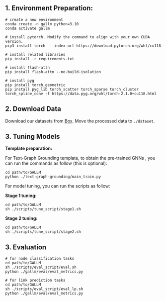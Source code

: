 ## 1. Environment Preparation: 

```shell
# create a new environment
conda create -n gallm python=3.10
conda activate gallm

# install pytorch. Modify the command to align with your own CUDA version.
pip3 install torch  --index-url https://download.pytorch.org/whl/cu118

# install related libraries
pip install -r requirements.txt

# install flash-attn
pip install flash-attn --no-build-isolation

# install pyg
pip install torch_geometric
pip install pyg_lib torch_scatter torch_sparse torch_cluster torch_spline_conv -f https://data.pyg.org/whl/torch-2.1.0+cu118.html
```

## 2. Download Data

Download our datasets from [Box](https://utexas.box.com/s/i7y03rzm40xt9bjbaj0dfdgxeyjx77gb). Move the processed data to `./dataset`.


## 3. Tuning Models
**Template preparation:**

For Text-Graph Grounding template, to obtain the pre-trained GNNs , you can run the commands as follow (this is optional):

```shell
cd path/to/GALLM
python ./text-graph-grounding/main_train.py
```

For model tuning, you can run the scripts as follow:

**Stage 1 tuning:**

```shell
cd path/to/GALLM
sh ./scripts/tune_script/stage1.sh
```

**Stage 2 tuning:**

```
cd path/to/GALLM
sh ./scripts/tune_script/stage2.sh
```


## 3. Evaluation
 ```
 # for node classification tasks
cd path/to/GALLM
sh ./scripts/eval_script/eval.sh
python ./gallm/eval/eval_metrics.py

# for link prediction tasks
cd path/to/GALLM
sh ./scripts/eval_script/eval_lp.sh
python ./gallm/eval/eval_metrics.py
```














